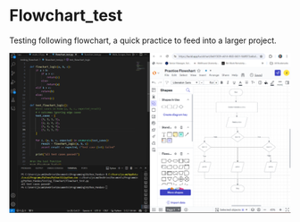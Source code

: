 # Flowchart_test
Testing following flowchart, a quick practice to feed into a larger project.

![ Alt text](https://github.com/CameronCode22/Flowchart_test/blob/main/Flowchart_test.png)
